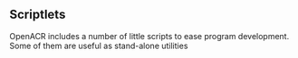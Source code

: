 ## Scriptlets

OpenACR includes a number of little scripts to ease program development.
Some of them are useful as stand-alone utilities

